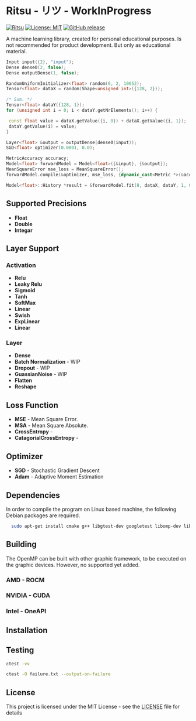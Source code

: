 # Ritsu - リツ - WorkInProgress

[![Ritsu](https://github.com/voldien/ritsu/actions/workflows/ci.yml/badge.svg)](https://github.com/voldien/ritsu/actions/workflows/ci.yml)
[![License: MIT](https://img.shields.io/badge/License-MIT-yellow.svg)](https://opensource.org/licenses/MIT)
[![GitHub release](https://img.shields.io/github/release/voldien/ritsu.svg)](https://github.com/voldien/ritsu/releases)

A machine learning library, created for personal educational purposes. Is not recommended for product development. But only as educational material.

```cpp
Input input({2}, "input");
Dense dense0(2, false);
Dense outputDense(1, false);

RandomUniformInitializer<float> random(0, 2, 10052);
Tensor<float> dataX = random(Shape<unsigned int>({128, 2}));

/* Sum. */
Tensor<float> dataY({128, 1});
for (unsigned int i = 0; i < dataY.getNrElements(); i++) {

 const float value = dataX.getValue({i, 0}) + dataX.getValue({i, 1});
 dataY.getValue(i) = value;
}

Layer<float> &output = outputDense(dense0(input));
SGD<float> optimizer(0.0001, 0.0);

MetricAccuracy accuracy;
Model<float> forwardModel = Model<float>({&input}, {&output});
MeanSquareError mse_loss = MeanSquareError();
forwardModel.compile(&optimizer, mse_loss, {dynamic_cast<Metric *>(&accuracy)});

Model<float>::History *result = &forwardModel.fit(8, dataX, dataY, 1, 0, false, false);

```

## Supported Precisions

- **Float**
- **Double**
- **Integar**

## Layer Support

### Activation

- **Relu**
- **Leaky Relu**
- **Sigmoid**
- **Tanh**
- **SoftMax**
- **Linear**
- **Swish**
- **ExpLinear**
- **Linear**

### Layer

- **Dense**
- **Batch Normalization** - WIP
- **Dropout** - WIP
- **GuassianNoise** - WIP
- **Flatten**
- **Reshape**

## Loss Function

- **MSE** - Mean Square Error.
- **MSA** - Mean Square Absolute.
- **CrossEntropy** -
- **CatagorialCrossEntropy** -

## Optimizer

- **SGD** - Stochastic Gradient Descent
- **Adam** - Adaptive Moment Estimation

## Dependencies

In order to compile the program on Linux based machine, the following Debian packages are required.

```bash
  sudo apt-get install cmake g++ libgtest-dev googletest libomp-dev libjemalloc-dev
```

## Building

The OpenMP can be built with other graphic framework, to be executed on the graphic devices. However, no supported yet added.

### AMD - ROCM

### NVIDIA - CUDA

### Intel - OneAPI

## Installation

## Testing

```bash
ctest -vv
```

```bash
ctest -O failure.txt --output-on-failure
```

## License

This project is licensed under the MIT License - see the [LICENSE](LICENSE) file for details

